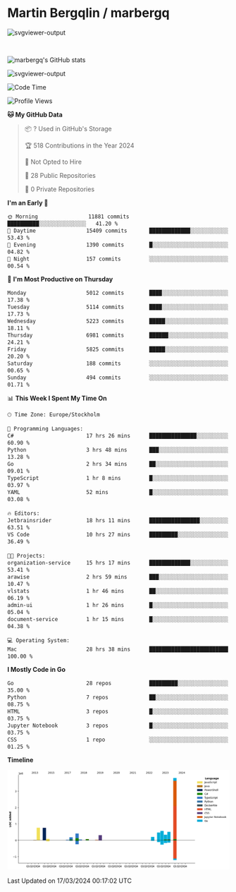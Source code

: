 # Martin Bergqlin / marbergq

![svgviewer-output](https://user-images.githubusercontent.com/2405410/206014777-22d41ecb-c24f-421d-b7d9-bba2cb5bb0de.svg)

<br>

<!--- [![Martin's Week](https://github-readme-stats.vercel.app/api/wakatime?username=marbergq&theme=dark)](https://github.com/anuraghazra/github-readme-stats) -->

![marbergq's GitHub stats](https://github-readme-stats.vercel.app/api?username=marbergq&count_private=true&show_icons=true)

![svgviewer-output](https://wakatime.com/badge/user/3f0a2069-6683-4e19-9a4a-7d21ea815067.svg)

<!--START_SECTION:waka-->
![Code Time](http://img.shields.io/badge/Code%20Time-3%2C839%20hrs%2013%20mins-blue)

![Profile Views](http://img.shields.io/badge/Profile%20Views-3-blue)

**🐱 My GitHub Data** 

> 📦 ? Used in GitHub's Storage 
 > 
> 🏆 518 Contributions in the Year 2024
 > 
> 🚫 Not Opted to Hire
 > 
> 📜 28 Public Repositories 
 > 
> 🔑 0 Private Repositories 
 > 
**I'm an Early 🐤** 

```text
🌞 Morning                11881 commits       ██████████░░░░░░░░░░░░░░░   41.20 % 
🌆 Daytime                15409 commits       █████████████░░░░░░░░░░░░   53.43 % 
🌃 Evening                1390 commits        █░░░░░░░░░░░░░░░░░░░░░░░░   04.82 % 
🌙 Night                  157 commits         ░░░░░░░░░░░░░░░░░░░░░░░░░   00.54 % 
```
📅 **I'm Most Productive on Thursday** 

```text
Monday                   5012 commits        ████░░░░░░░░░░░░░░░░░░░░░   17.38 % 
Tuesday                  5114 commits        ████░░░░░░░░░░░░░░░░░░░░░   17.73 % 
Wednesday                5223 commits        █████░░░░░░░░░░░░░░░░░░░░   18.11 % 
Thursday                 6981 commits        ██████░░░░░░░░░░░░░░░░░░░   24.21 % 
Friday                   5825 commits        █████░░░░░░░░░░░░░░░░░░░░   20.20 % 
Saturday                 188 commits         ░░░░░░░░░░░░░░░░░░░░░░░░░   00.65 % 
Sunday                   494 commits         ░░░░░░░░░░░░░░░░░░░░░░░░░   01.71 % 
```


📊 **This Week I Spent My Time On** 

```text
🕑︎ Time Zone: Europe/Stockholm

💬 Programming Languages: 
C#                       17 hrs 26 mins      ███████████████░░░░░░░░░░   60.90 % 
Python                   3 hrs 48 mins       ███░░░░░░░░░░░░░░░░░░░░░░   13.28 % 
Go                       2 hrs 34 mins       ██░░░░░░░░░░░░░░░░░░░░░░░   09.01 % 
TypeScript               1 hr 8 mins         █░░░░░░░░░░░░░░░░░░░░░░░░   03.97 % 
YAML                     52 mins             █░░░░░░░░░░░░░░░░░░░░░░░░   03.08 % 

🔥 Editors: 
Jetbrainsrider           18 hrs 11 mins      ████████████████░░░░░░░░░   63.51 % 
VS Code                  10 hrs 27 mins      █████████░░░░░░░░░░░░░░░░   36.49 % 

🐱‍💻 Projects: 
organization-service     15 hrs 17 mins      █████████████░░░░░░░░░░░░   53.41 % 
arawise                  2 hrs 59 mins       ███░░░░░░░░░░░░░░░░░░░░░░   10.47 % 
vlstats                  1 hr 46 mins        ██░░░░░░░░░░░░░░░░░░░░░░░   06.19 % 
admin-ui                 1 hr 26 mins        █░░░░░░░░░░░░░░░░░░░░░░░░   05.04 % 
document-service         1 hr 15 mins        █░░░░░░░░░░░░░░░░░░░░░░░░   04.38 % 

💻 Operating System: 
Mac                      28 hrs 38 mins      █████████████████████████   100.00 % 
```

**I Mostly Code in Go** 

```text
Go                       28 repos            █████████░░░░░░░░░░░░░░░░   35.00 % 
Python                   7 repos             ██░░░░░░░░░░░░░░░░░░░░░░░   08.75 % 
HTML                     3 repos             █░░░░░░░░░░░░░░░░░░░░░░░░   03.75 % 
Jupyter Notebook         3 repos             █░░░░░░░░░░░░░░░░░░░░░░░░   03.75 % 
CSS                      1 repo              ░░░░░░░░░░░░░░░░░░░░░░░░░   01.25 % 
```



**Timeline**

![Lines of Code chart](https://raw.githubusercontent.com/marbergq/marbergq/main/assets/bar_graph.png)


 Last Updated on 17/03/2024 00:17:02 UTC
<!--END_SECTION:waka-->
